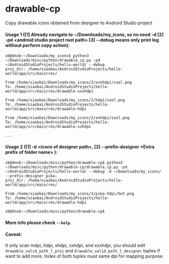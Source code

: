 # drawable-cp
Copy drawable icons obtained from designer to Android Studio project

#### Usage 1 ([1] Already navigate to ~/Downloads/my_icons, so no need -d [2] -pd &lt;android studio project root path&gt; [3] --debug means only print log without perform copy action):

    xb@dnxb:~/Downloads/my_icons$ python3 ~/Downloads/misc/python/drawable_cp.py -pd ~/AndroidStudioProjects/hello-world/ --debug
    proj_dir: /home/xiaobai/AndroidStudioProjects/hello-world/app/src/main/res/ 

    From /home/xiaobai/Downloads/my_icons/2/xxxhdpi/cool.png
    To: /home/xiaobai/AndroidStudioProjects/hello-world/app/src/main/res/drawable-xxxhdpi 

    From /home/xiaobai/Downloads/my_icons/2/hdpi/cool.png
    To: /home/xiaobai/AndroidStudioProjects/hello-world/app/src/main/res/drawable-hdpi 

    From /home/xiaobai/Downloads/my_icons/2/xxhdpi/cool.png
    To: /home/xiaobai/AndroidStudioProjects/hello-world/app/src/main/res/drawable-xxhdpi

    ...

#### Usage 2 ([1] -d &lt;icons of designer path&gt;, [2] --prefix-designer &lt;Extra prefix of folder name&gt; ):

    xb@dnxb:~/Downloads/misc/python/drawable-cp$ python3 ~/Downloads/misc/python/drawable-cp/drawable_cp.py -pd ~/AndroidStudioProjects/hello-world/ --debug -d ~/Downloads/my_icons/  --prefix-designer pika- 
    proj_dir: /home/xiaobai/AndroidStudioProjects/hello-world/app/src/main/res/ 

    From /home/xiaobai/Downloads/my_icons/1/pika-hdpi/hot.png
    To: /home/xiaobai/AndroidStudioProjects/hello-world/app/src/main/res/drawable-hdpi 

    xb@dnxb:~/Downloads/misc/python/drawable-cp$ 

#### More info please check `--help`.

#### Caveat:
It only scan mdpi, hdpi, xhdpi, xxhdpi, and xxxhdpi, you should edit `drawable_valid_path_l_proj` and `drawable_valid_path_l_designer` tuples if want to add more. Index of both tuples must same dpi for mapping purpose.


